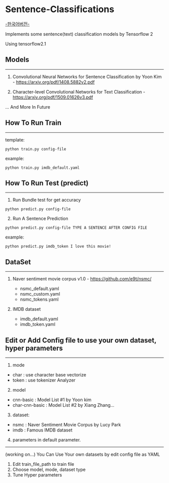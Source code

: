 # Sentence-Classifications
[-한국어버전-](https://github.com/paper-cat/Sentence-Classifications/blob/master/KOR_README.md)

Implements some sentence(text) classification models by Tensorflow 2

Using tensorflow2.1


## Models

---
1. Convolutional Neural Networks for Sentence Classification by Yoon Kim - https://arxiv.org/pdf/1408.5882v2.pdf
    
2. Character-level Convolutional Networks for Text Classification - https://arxiv.org/pdf/1509.01626v3.pdf
 
... And More In Future

## How To Run Train

---
template:
<pre><code>python train.py config-file</code></pre>

example:

<pre><code>python train.py imdb_default.yaml</code></pre>


## How To Run Test (predict)

---
1. Run Bundle test for get accuracy
<pre><code>python predict.py config-file</code></pre>

2. Run A Sentence Prediction
<pre><code>python predict.py config-file TYPE A SENTENCE AFTER CONFIG FILE</code></pre>
example:
<pre><code>python predict.py imdb_token I love this movie!</code></pre>



## DataSet
---
1. Naver sentiment movie corpus v1.0 - https://github.com/e9t/nsmc/
    - nsmc_default.yaml
    - nsmc_custom.yaml
    - nsmc_tokens.yaml
  
2. IMDB dataset
    - imdb_default.yaml
    - imdb_token.yaml
    

## Edit or Add Config file to use your own dataset, hyper parameters
---
1. mode
- char : use character base vectorize
- token : use tokenizer Analyzer

2. model
- cnn-basic : Model List #1 by Yoon kim
- char-cnn-basic : Model List #2 by Xiang Zhang...

3. dataset:
- nsmc : Naver Sentiment Movie Corpus by Lucy Park
- imdb : Famous IMDB dataset

4. parameters in default parameter.
---

(working on...) You Can Use Your own datasets by edit config file as YAML
1. Edit train_file_path to train file
2. Choose model, mode, dataset type
3. Tune Hyper parameters
